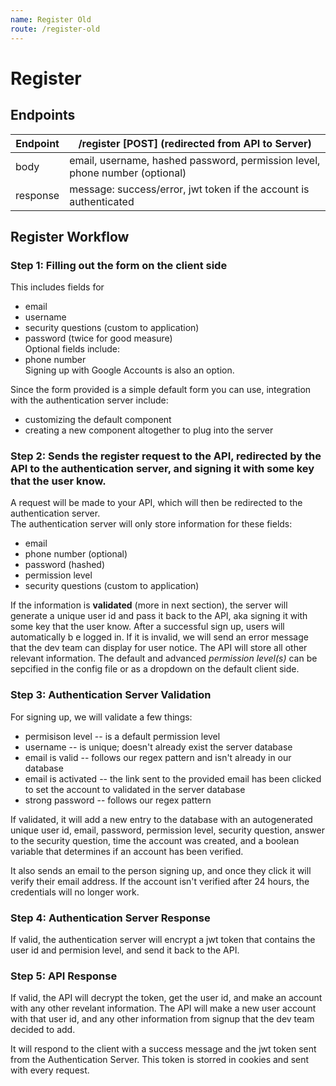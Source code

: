 ```yaml
---
name: Register Old
route: /register-old
---
```


# Register

## Endpoints

| Endpoint | /register [POST] (redirected from API to Server)                            |
| -------- | --------------------------------------------------------------------------- |
| body     | email, username, hashed password, permission level, phone number (optional) |
| response | message: success/error, jwt token if the account is authenticated           |

## Register Workflow

### Step 1: Filling out the form on the client side

This includes fields for

- email
- username
- security questions (custom to application)
- password (twice for good measure)<br />
  Optional fields include:
- phone number<br />
  Signing up with Google Accounts is also an option.

Since the form provided is a simple default form you can use, integration with the authentication server include:

- customizing the default component
- creating a new component altogether to plug into the server

### Step 2: Sends the register request to the API, redirected by the API to the authentication server, and signing it with some key that the user know.

A request will be made to your API, which will then be redirected to the authentication server. <br />
The authentication server will only store information for these fields:

- email
- phone number (optional)
- password (hashed)
- permission level
- security questions (custom to application)

If the information is **validated** (more in next section), the server will generate a unique user id and pass it back to the API,
aka signing it with some key that the user know. After a successful sign up, users will automatically b e logged in.
If it is invalid, we will send an error message that the dev team can display for user notice.
The API will store all other relevant information.
The default and advanced _permission level(s)_ can be sepcified in the config file or as a dropdown on the default client side.

### Step 3: Authentication Server Validation

For signing up, we will validate a few things:

- permisison level -- is a default permission level
- username -- is unique; doesn't already exist the server database
- email is valid -- follows our regex pattern and isn't already in our database
- email is activated -- the link sent to the provided email has been clicked to set the account to validated in the server database
- strong password -- follows our regex pattern

If validated, it will add a new entry to the database with an autogenerated unique user id, email, password, permission level, security
question, answer to the security question, time the account was created, and a boolean variable that determines if an account has been verified.

It also sends an email to the person signing up, and once they click it will verify their email address. If the account isn't verified
after 24 hours, the credentials will no longer work.

### Step 4: Authentication Server Response

If valid, the authentication server will encrypt a jwt token that contains the user id and permision level, and send it back to the API.

### Step 5: API Response

If valid, the API will decrypt the token, get the user id, and make an account with any other revelant information.
The API will make a new user account with that user id, and any other information from signup that the dev team decided to add.

It will respond to the client with a success message and the jwt token sent from the Authentication Server. This token is storred in cookies and sent with every request.
